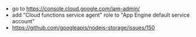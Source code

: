 - go to https://console.cloud.google.com/iam-admin/
- add "Cloud functions service agent" role to "App Engine default service account"
- https://github.com/googleapis/nodejs-storage/issues/150
